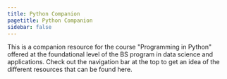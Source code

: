 ```yaml
---
title: Python Companion
pagetitle: Python Companion
sidebar: false
---
```


This is a companion resource for the course "Programming in Python" offered at the foundational level of the BS program in data science and applications. Check out the navigation bar at the top to get an idea of the different resources that can be found here.

